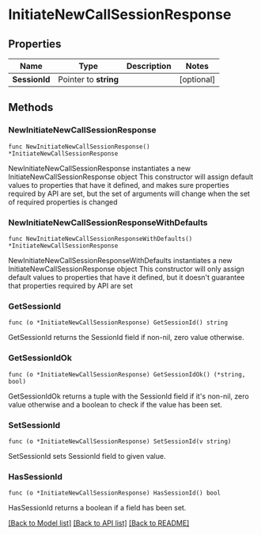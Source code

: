 # InitiateNewCallSessionResponse

## Properties

Name | Type | Description | Notes
------------ | ------------- | ------------- | -------------
**SessionId** | Pointer to **string** |  | [optional] 

## Methods

### NewInitiateNewCallSessionResponse

`func NewInitiateNewCallSessionResponse() *InitiateNewCallSessionResponse`

NewInitiateNewCallSessionResponse instantiates a new InitiateNewCallSessionResponse object
This constructor will assign default values to properties that have it defined,
and makes sure properties required by API are set, but the set of arguments
will change when the set of required properties is changed

### NewInitiateNewCallSessionResponseWithDefaults

`func NewInitiateNewCallSessionResponseWithDefaults() *InitiateNewCallSessionResponse`

NewInitiateNewCallSessionResponseWithDefaults instantiates a new InitiateNewCallSessionResponse object
This constructor will only assign default values to properties that have it defined,
but it doesn't guarantee that properties required by API are set

### GetSessionId

`func (o *InitiateNewCallSessionResponse) GetSessionId() string`

GetSessionId returns the SessionId field if non-nil, zero value otherwise.

### GetSessionIdOk

`func (o *InitiateNewCallSessionResponse) GetSessionIdOk() (*string, bool)`

GetSessionIdOk returns a tuple with the SessionId field if it's non-nil, zero value otherwise
and a boolean to check if the value has been set.

### SetSessionId

`func (o *InitiateNewCallSessionResponse) SetSessionId(v string)`

SetSessionId sets SessionId field to given value.

### HasSessionId

`func (o *InitiateNewCallSessionResponse) HasSessionId() bool`

HasSessionId returns a boolean if a field has been set.


[[Back to Model list]](../README.md#documentation-for-models) [[Back to API list]](../README.md#documentation-for-api-endpoints) [[Back to README]](../README.md)


